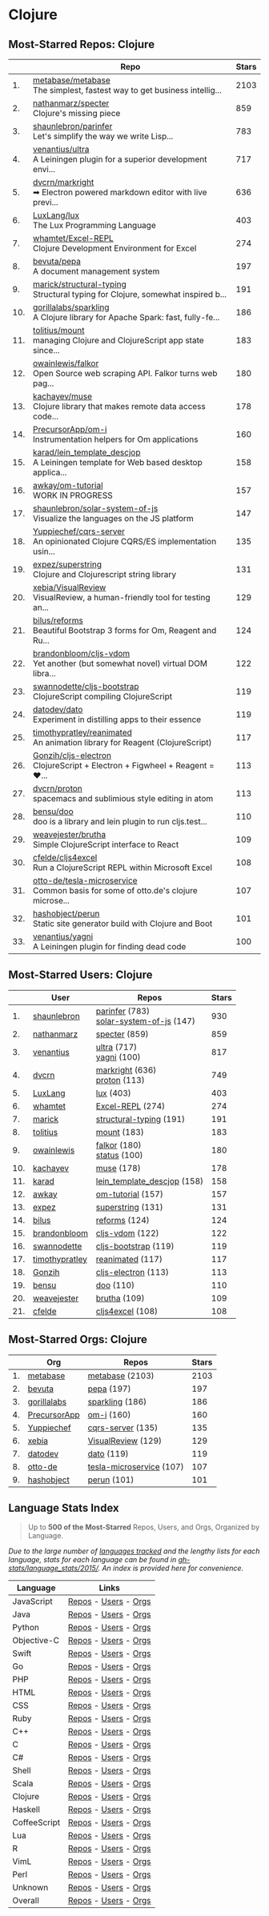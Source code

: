 # Clojure

## Most-Starred Repos: Clojure

| | Repo | Stars |
|---|---|---|
| 1. | [metabase/metabase](https://github.com/metabase/metabase) <br/>The simplest, fastest way to get business intellig... | 2103 |
| 2. | [nathanmarz/specter](https://github.com/nathanmarz/specter) <br/>Clojure's missing piece | 859 |
| 3. | [shaunlebron/parinfer](https://github.com/shaunlebron/parinfer) <br/>Let's simplify the way we write Lisp... | 783 |
| 4. | [venantius/ultra](https://github.com/venantius/ultra) <br/>A Leiningen plugin for a superior development envi... | 717 |
| 5. | [dvcrn/markright](https://github.com/dvcrn/markright) <br/>➡ Electron powered markdown editor with live previ... | 636 |
| 6. | [LuxLang/lux](https://github.com/LuxLang/lux) <br/>The Lux Programming Language | 403 |
| 7. | [whamtet/Excel-REPL](https://github.com/whamtet/Excel-REPL) <br/>Clojure Development Environment for Excel | 274 |
| 8. | [bevuta/pepa](https://github.com/bevuta/pepa) <br/>A document management system | 197 |
| 9. | [marick/structural-typing](https://github.com/marick/structural-typing) <br/>Structural typing for Clojure, somewhat inspired b... | 191 |
| 10. | [gorillalabs/sparkling](https://github.com/gorillalabs/sparkling) <br/>A Clojure library for Apache Spark: fast, fully-fe... | 186 |
| 11. | [tolitius/mount](https://github.com/tolitius/mount) <br/>managing Clojure and ClojureScript app state since... | 183 |
| 12. | [owainlewis/falkor](https://github.com/owainlewis/falkor) <br/>Open Source web scraping API. Falkor turns web pag... | 180 |
| 13. | [kachayev/muse](https://github.com/kachayev/muse) <br/>Clojure library that makes remote data access code... | 178 |
| 14. | [PrecursorApp/om-i](https://github.com/PrecursorApp/om-i) <br/>Instrumentation helpers for Om applications | 160 |
| 15. | [karad/lein_template_descjop](https://github.com/karad/lein_template_descjop) <br/>A Leiningen template for Web based desktop applica... | 158 |
| 16. | [awkay/om-tutorial](https://github.com/awkay/om-tutorial) <br/>WORK IN PROGRESS | 157 |
| 17. | [shaunlebron/solar-system-of-js](https://github.com/shaunlebron/solar-system-of-js) <br/>Visualize the languages on the JS platform | 147 |
| 18. | [Yuppiechef/cqrs-server](https://github.com/Yuppiechef/cqrs-server) <br/>An opinionated Clojure CQRS/ES implementation usin... | 135 |
| 19. | [expez/superstring](https://github.com/expez/superstring) <br/>Clojure and Clojurescript string library | 131 |
| 20. | [xebia/VisualReview](https://github.com/xebia/VisualReview) <br/>VisualReview, a human-friendly tool for testing an... | 129 |
| 21. | [bilus/reforms](https://github.com/bilus/reforms) <br/>Beautiful Bootstrap 3 forms for Om, Reagent and Ru... | 124 |
| 22. | [brandonbloom/cljs-vdom](https://github.com/brandonbloom/cljs-vdom) <br/>Yet another (but somewhat novel) virtual DOM libra... | 122 |
| 23. | [swannodette/cljs-bootstrap](https://github.com/swannodette/cljs-bootstrap) <br/>ClojureScript compiling ClojureScript | 119 |
| 24. | [datodev/dato](https://github.com/datodev/dato) <br/>Experiment in distilling apps to their essence | 119 |
| 25. | [timothypratley/reanimated](https://github.com/timothypratley/reanimated) <br/>An animation library for Reagent (ClojureScript) | 117 |
| 26. | [Gonzih/cljs-electron](https://github.com/Gonzih/cljs-electron) <br/>ClojureScript + Electron + Figwheel + Reagent  = ❤... | 113 |
| 27. | [dvcrn/proton](https://github.com/dvcrn/proton) <br/>spacemacs and sublimious style editing in atom | 113 |
| 28. | [bensu/doo](https://github.com/bensu/doo) <br/>doo is a library and lein plugin to run cljs.test... | 110 |
| 29. | [weavejester/brutha](https://github.com/weavejester/brutha) <br/>Simple ClojureScript interface to React | 109 |
| 30. | [cfelde/cljs4excel](https://github.com/cfelde/cljs4excel) <br/>Run a ClojureScript REPL within Microsoft Excel | 108 |
| 31. | [otto-de/tesla-microservice](https://github.com/otto-de/tesla-microservice) <br/>Common basis for some of otto.de's clojure microse... | 107 |
| 32. | [hashobject/perun](https://github.com/hashobject/perun) <br/>Static site generator build with Clojure and Boot | 101 |
| 33. | [venantius/yagni](https://github.com/venantius/yagni) <br/>A Leiningen plugin for finding dead code | 100 |

## Most-Starred Users: Clojure

| | User | Repos | Stars |
|---|---|---|---|
| 1. | [shaunlebron](https://github.com/shaunlebron)  | [parinfer](https://github.com/shaunlebron/parinfer)  (783) <br/>[solar-system-of-js](https://github.com/shaunlebron/solar-system-of-js)  (147) <br/> | 930 |
| 2. | [nathanmarz](https://github.com/nathanmarz)  | [specter](https://github.com/nathanmarz/specter)  (859) <br/> | 859 |
| 3. | [venantius](https://github.com/venantius)  | [ultra](https://github.com/venantius/ultra)  (717) <br/>[yagni](https://github.com/venantius/yagni)  (100) <br/> | 817 |
| 4. | [dvcrn](https://github.com/dvcrn)  | [markright](https://github.com/dvcrn/markright)  (636) <br/>[proton](https://github.com/dvcrn/proton)  (113) <br/> | 749 |
| 5. | [LuxLang](https://github.com/LuxLang)  | [lux](https://github.com/LuxLang/lux)  (403) <br/> | 403 |
| 6. | [whamtet](https://github.com/whamtet)  | [Excel-REPL](https://github.com/whamtet/Excel-REPL)  (274) <br/> | 274 |
| 7. | [marick](https://github.com/marick)  | [structural-typing](https://github.com/marick/structural-typing)  (191) <br/> | 191 |
| 8. | [tolitius](https://github.com/tolitius)  | [mount](https://github.com/tolitius/mount)  (183) <br/> | 183 |
| 9. | [owainlewis](https://github.com/owainlewis)  | [falkor](https://github.com/owainlewis/falkor)  (180) <br/>[status](https://github.com/owainlewis/status)  (100) <br/> | 180 |
| 10. | [kachayev](https://github.com/kachayev)  | [muse](https://github.com/kachayev/muse)  (178) <br/> | 178 |
| 11. | [karad](https://github.com/karad)  | [lein_template_descjop](https://github.com/karad/lein_template_descjop)  (158) <br/> | 158 |
| 12. | [awkay](https://github.com/awkay)  | [om-tutorial](https://github.com/awkay/om-tutorial)  (157) <br/> | 157 |
| 13. | [expez](https://github.com/expez)  | [superstring](https://github.com/expez/superstring)  (131) <br/> | 131 |
| 14. | [bilus](https://github.com/bilus)  | [reforms](https://github.com/bilus/reforms)  (124) <br/> | 124 |
| 15. | [brandonbloom](https://github.com/brandonbloom)  | [cljs-vdom](https://github.com/brandonbloom/cljs-vdom)  (122) <br/> | 122 |
| 16. | [swannodette](https://github.com/swannodette)  | [cljs-bootstrap](https://github.com/swannodette/cljs-bootstrap)  (119) <br/> | 119 |
| 17. | [timothypratley](https://github.com/timothypratley)  | [reanimated](https://github.com/timothypratley/reanimated)  (117) <br/> | 117 |
| 18. | [Gonzih](https://github.com/Gonzih)  | [cljs-electron](https://github.com/Gonzih/cljs-electron)  (113) <br/> | 113 |
| 19. | [bensu](https://github.com/bensu)  | [doo](https://github.com/bensu/doo)  (110) <br/> | 110 |
| 20. | [weavejester](https://github.com/weavejester)  | [brutha](https://github.com/weavejester/brutha)  (109) <br/> | 109 |
| 21. | [cfelde](https://github.com/cfelde)  | [cljs4excel](https://github.com/cfelde/cljs4excel)  (108) <br/> | 108 |

## Most-Starred Orgs: Clojure

| | Org | Repos | Stars |
|---|---|---|---|
| 1. | [metabase](https://github.com/metabase)  | [metabase](https://github.com/metabase/metabase)  (2103) <br/> | 2103 |
| 2. | [bevuta](https://github.com/bevuta)  | [pepa](https://github.com/bevuta/pepa)  (197) <br/> | 197 |
| 3. | [gorillalabs](https://github.com/gorillalabs)  | [sparkling](https://github.com/gorillalabs/sparkling)  (186) <br/> | 186 |
| 4. | [PrecursorApp](https://github.com/PrecursorApp)  | [om-i](https://github.com/PrecursorApp/om-i)  (160) <br/> | 160 |
| 5. | [Yuppiechef](https://github.com/Yuppiechef)  | [cqrs-server](https://github.com/Yuppiechef/cqrs-server)  (135) <br/> | 135 |
| 6. | [xebia](https://github.com/xebia)  | [VisualReview](https://github.com/xebia/VisualReview)  (129) <br/> | 129 |
| 7. | [datodev](https://github.com/datodev)  | [dato](https://github.com/datodev/dato)  (119) <br/> | 119 |
| 8. | [otto-de](https://github.com/otto-de)  | [tesla-microservice](https://github.com/otto-de/tesla-microservice)  (107) <br/> | 107 |
| 9. | [hashobject](https://github.com/hashobject)  | [perun](https://github.com/hashobject/perun)  (101) <br/> | 101 |

## Language Stats Index


>Up to **500 of the Most-Starred** Repos, Users, and Orgs, Organized by Language.

*Due to the large number of [languages tracked](#which-languages-are-tracked) and the lengthy lists for each language, stats for each language can be found in [gh-stats/language_stats/2015/](https://github.com/donnemartin/gh-stats/tree/master/language_stats/2015).  An index is provided here for convenience.*


| Language | Links |
|---|---|
| JavaScript | [Repos](https://github.com/donnemartin/gh-stats/blob/master/language_stats/2015/javascript.md#most-starred-repos-javascript) - [Users](https://github.com/donnemartin/gh-stats/blob/master/language_stats/2015/javascript.md#most-starred-users-javascript) - [Orgs](https://github.com/donnemartin/gh-stats/blob/master/language_stats/2015/javascript.md#most-starred-orgs-javascript) |
| Java | [Repos](https://github.com/donnemartin/gh-stats/blob/master/language_stats/2015/java.md#most-starred-repos-java) - [Users](https://github.com/donnemartin/gh-stats/blob/master/language_stats/2015/java.md#most-starred-users-java) - [Orgs](https://github.com/donnemartin/gh-stats/blob/master/language_stats/2015/java.md#most-starred-orgs-java) |
| Python | [Repos](https://github.com/donnemartin/gh-stats/blob/master/language_stats/2015/python.md#most-starred-repos-python) - [Users](https://github.com/donnemartin/gh-stats/blob/master/language_stats/2015/python.md#most-starred-users-python) - [Orgs](https://github.com/donnemartin/gh-stats/blob/master/language_stats/2015/python.md#most-starred-orgs-python) |
| Objective-C | [Repos](https://github.com/donnemartin/gh-stats/blob/master/language_stats/2015/objective-c.md#most-starred-repos-objective-c) - [Users](https://github.com/donnemartin/gh-stats/blob/master/language_stats/2015/objective-c.md#most-starred-users-objective-c) - [Orgs](https://github.com/donnemartin/gh-stats/blob/master/language_stats/2015/objective-c.md#most-starred-orgs-objective-c) |
| Swift | [Repos](https://github.com/donnemartin/gh-stats/blob/master/language_stats/2015/swift.md#most-starred-repos-swift) - [Users](https://github.com/donnemartin/gh-stats/blob/master/language_stats/2015/swift.md#most-starred-users-swift) - [Orgs](https://github.com/donnemartin/gh-stats/blob/master/language_stats/2015/swift.md#most-starred-orgs-swift) |
| Go | [Repos](https://github.com/donnemartin/gh-stats/blob/master/language_stats/2015/go.md#most-starred-repos-go) - [Users](https://github.com/donnemartin/gh-stats/blob/master/language_stats/2015/go.md#most-starred-users-go) - [Orgs](https://github.com/donnemartin/gh-stats/blob/master/language_stats/2015/go.md#most-starred-orgs-go) |
| PHP | [Repos](https://github.com/donnemartin/gh-stats/blob/master/language_stats/2015/php.md#most-starred-repos-php) - [Users](https://github.com/donnemartin/gh-stats/blob/master/language_stats/2015/php.md#most-starred-users-php) - [Orgs](https://github.com/donnemartin/gh-stats/blob/master/language_stats/2015/php.md#most-starred-orgs-php) |
| HTML | [Repos](https://github.com/donnemartin/gh-stats/blob/master/language_stats/2015/html.md#most-starred-repos-html) - [Users](https://github.com/donnemartin/gh-stats/blob/master/language_stats/2015/html.md#most-starred-users-html) - [Orgs](https://github.com/donnemartin/gh-stats/blob/master/language_stats/2015/html.md#most-starred-orgs-html) |
| CSS | [Repos](https://github.com/donnemartin/gh-stats/blob/master/language_stats/2015/css.md#most-starred-repos-css) - [Users](https://github.com/donnemartin/gh-stats/blob/master/language_stats/2015/css.md#most-starred-users-css) - [Orgs](https://github.com/donnemartin/gh-stats/blob/master/language_stats/2015/css.md#most-starred-orgs-css) |
| Ruby | [Repos](https://github.com/donnemartin/gh-stats/blob/master/language_stats/2015/ruby.md#most-starred-repos-ruby) - [Users](https://github.com/donnemartin/gh-stats/blob/master/language_stats/2015/ruby.md#most-starred-users-ruby) - [Orgs](https://github.com/donnemartin/gh-stats/blob/master/language_stats/2015/ruby.md#most-starred-orgs-ruby) |
| C++ | [Repos](https://github.com/donnemartin/gh-stats/blob/master/language_stats/2015/cplusplus.md#most-starred-repos-c) - [Users](https://github.com/donnemartin/gh-stats/blob/master/language_stats/2015/cplusplus.md#most-starred-users-c) - [Orgs](https://github.com/donnemartin/gh-stats/blob/master/language_stats/2015/cplusplus.md#most-starred-orgs-c) |
| C | [Repos](https://github.com/donnemartin/gh-stats/blob/master/language_stats/2015/c.md#most-starred-repos-c) - [Users](https://github.com/donnemartin/gh-stats/blob/master/language_stats/2015/c.md#most-starred-users-c) - [Orgs](https://github.com/donnemartin/gh-stats/blob/master/language_stats/2015/c.md#most-starred-orgs-c) |
| C# | [Repos](https://github.com/donnemartin/gh-stats/blob/master/language_stats/2015/csharp.md#most-starred-repos-c-sharp) - [Users](https://github.com/donnemartin/gh-stats/blob/master/language_stats/2015/csharp.md#most-starred-users-c-sharp) - [Orgs](https://github.com/donnemartin/gh-stats/blob/master/language_stats/2015/csharp.md#most-starred-orgs-c-sharp) |
| Shell | [Repos](https://github.com/donnemartin/gh-stats/blob/master/language_stats/2015/shell.md#most-starred-repos-shell) - [Users](https://github.com/donnemartin/gh-stats/blob/master/language_stats/2015/shell.md#most-starred-users-shell) - [Orgs](https://github.com/donnemartin/gh-stats/blob/master/language_stats/2015/shell.md#most-starred-orgs-shell) |
| Scala | [Repos](https://github.com/donnemartin/gh-stats/blob/master/language_stats/2015/scala.md#most-starred-repos-scala) - [Users](https://github.com/donnemartin/gh-stats/blob/master/language_stats/2015/scala.md#most-starred-users-scala) - [Orgs](https://github.com/donnemartin/gh-stats/blob/master/language_stats/2015/scala.md#most-starred-orgs-scala) |
| Clojure | [Repos](https://github.com/donnemartin/gh-stats/blob/master/language_stats/2015/clojure.md#most-starred-repos-clojure) - [Users](https://github.com/donnemartin/gh-stats/blob/master/language_stats/2015/clojure.md#most-starred-users-clojure) - [Orgs](https://github.com/donnemartin/gh-stats/blob/master/language_stats/2015/clojure.md#most-starred-orgs-clojure) |
| Haskell | [Repos](https://github.com/donnemartin/gh-stats/blob/master/language_stats/2015/haskell.md#most-starred-repos-haskell) - [Users](https://github.com/donnemartin/gh-stats/blob/master/language_stats/2015/haskell.md#most-starred-users-haskell) - [Orgs](https://github.com/donnemartin/gh-stats/blob/master/language_stats/2015/haskell.md#most-starred-orgs-haskell) |
| CoffeeScript | [Repos](https://github.com/donnemartin/gh-stats/blob/master/language_stats/2015/coffeescript.md#most-starred-repos-coffeescript) - [Users](https://github.com/donnemartin/gh-stats/blob/master/language_stats/2015/coffeescript.md#most-starred-users-coffeescript) - [Orgs](https://github.com/donnemartin/gh-stats/blob/master/language_stats/2015/coffeescript.md#most-starred-orgs-coffeescript) |
| Lua | [Repos](https://github.com/donnemartin/gh-stats/blob/master/language_stats/2015/lua.md#most-starred-repos-lua) - [Users](https://github.com/donnemartin/gh-stats/blob/master/language_stats/2015/lua.md#most-starred-users-lua) - [Orgs](https://github.com/donnemartin/gh-stats/blob/master/language_stats/2015/lua.md#most-starred-orgs-lua) |
| R | [Repos](https://github.com/donnemartin/gh-stats/blob/master/language_stats/2015/r.md#most-starred-repos-r) - [Users](https://github.com/donnemartin/gh-stats/blob/master/language_stats/2015/r.md#most-starred-users-r) - [Orgs](https://github.com/donnemartin/gh-stats/blob/master/language_stats/2015/r.md#most-starred-orgs-r) |
| VimL | [Repos](https://github.com/donnemartin/gh-stats/blob/master/language_stats/2015/viml.md#most-starred-repos-viml) - [Users](https://github.com/donnemartin/gh-stats/blob/master/language_stats/2015/viml.md#most-starred-users-viml) - [Orgs](https://github.com/donnemartin/gh-stats/blob/master/language_stats/2015/viml.md#most-starred-orgs-viml) |
| Perl | [Repos](https://github.com/donnemartin/gh-stats/blob/master/language_stats/2015/perl.md#most-starred-repos-perl) - [Users](https://github.com/donnemartin/gh-stats/blob/master/language_stats/2015/perl.md#most-starred-users-perl) - [Orgs](https://github.com/donnemartin/gh-stats/blob/master/language_stats/2015/perl.md#most-starred-orgs-perl) |
| Unknown | [Repos](https://github.com/donnemartin/gh-stats/blob/master/language_stats/2015/unknown.md#most-starred-repos-unknown) - [Users](https://github.com/donnemartin/gh-stats/blob/master/language_stats/2015/unknown.md#most-starred-users-unknown) - [Orgs](https://github.com/donnemartin/gh-stats/blob/master/language_stats/2015/unknown.md#most-starred-orgs-unknown) |
| Overall | [Repos](https://github.com/donnemartin/gh-stats/blob/master/language_stats/2015/overall.md#most-starred-repos-overall) - [Users](https://github.com/donnemartin/gh-stats/blob/master/language_stats/2015/overall.md#most-starred-users-overall) - [Orgs](https://github.com/donnemartin/gh-stats/blob/master/language_stats/2015/overall.md#most-starred-orgs-overall) |
